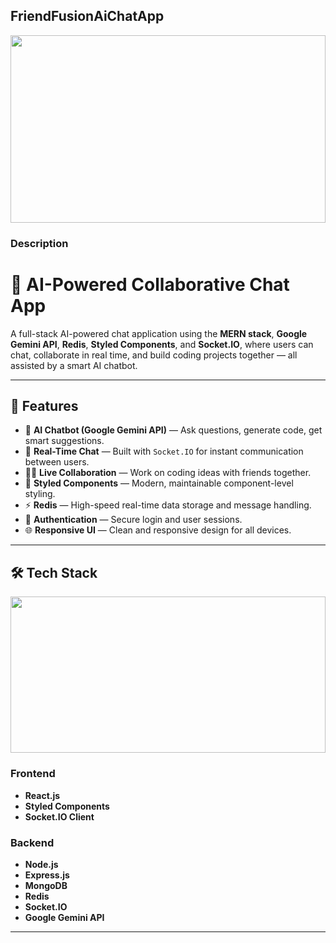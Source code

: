 ## FriendFusionAiChatApp
<img src="https://st4.depositphotos.com/9999814/41772/i/450/depositphotos_417720198-stock-photo-ai-robot-using-computer-to.jpg" width="100%" height="300px" />

### Description

# 🤖 AI-Powered Collaborative Chat App

A full-stack AI-powered chat application using the **MERN stack**, **Google Gemini API**, **Redis**, **Styled Components**, and **Socket.IO**, where users can chat, collaborate in real time, and build coding projects together — all assisted by a smart AI chatbot.

---

## 🚀 Features

- 🧠 **AI Chatbot (Google Gemini API)** — Ask questions, generate code, get smart suggestions.
- 💬 **Real-Time Chat** — Built with `Socket.IO` for instant communication between users.
- 🧑‍💻 **Live Collaboration** — Work on coding ideas with friends together.
- 🧵 **Styled Components** — Modern, maintainable component-level styling.
- ⚡ **Redis** — High-speed real-time data storage and message handling.
- 🔐 **Authentication** — Secure login and user sessions.
- 🌐 **Responsive UI** — Clean and responsive design for all devices.

---

## 🛠️ Tech Stack


<img src="https://img.freepik.com/free-vector/set-server-room-element-isometric-big-data-processing-data-center-database-concept_39422-909.jpg" width="100%" height="250px" />

### Frontend
- **React.js**
- **Styled Components**
- **Socket.IO Client**

### Backend
- **Node.js**
- **Express.js**
- **MongoDB**
- **Redis**
- **Socket.IO**
- **Google Gemini API**

---

